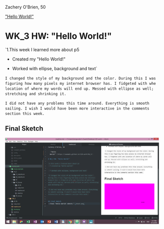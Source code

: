 Zachery O'Brien, 50

  ["Hello World!"](https://zeemakn.github.io/120-work/HW_3/)

# WK_3 HW: "Hello World!"

`1.This week I learned more about p5
  * Created my "Hello World!"

  * Worked with ellipse, background and text`

`I changed the style of my background and the color. During this I was figuring how many pixels my internet browser has. I fidgeted with whe location of where my words will end up. Messed with ellipse as well; stretching and shrinking it.`

`I did not have any problems this time around. Everything is smooth sailing. I wish I would have been more interactive in the comments section this week.`


## Final Sketch
![Final "Hello World! sketch."](HW_3_Final.png)
